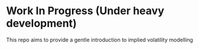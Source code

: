 # Work In Progress (Under heavy development)
This repo aims to provide a gentle introduction to implied volatility modelling

